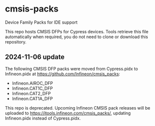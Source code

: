 # cmsis-packs
Device Family Packs for IDE support

This repo hosts CMSIS DFPs for Cypress devices. Tools retrieve this file automatically when required, you do not need to clone or download this repository. 

## 2024-11-06 update

The following CMSIS DFP packs were moved from Cypress.pidx to Infineon.pidx at https://github.com/Infineon/cmsis_packs:

* Infineon.AIROC_DFP
* Infineon.CAT1C_DFP
* Infineon.CAT2_DFP
* Infineon.CAT1A_DFP

This repo is deprecated. Upcoming Infineon CMSIS pack releases will be uploaded to https://itools.infineon.com/cmsis_packs/, updating Infineon.pidx instead of Cypress.pidx.
